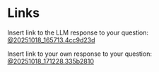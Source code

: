 # Links
Insert link to the LLM response to your question:
[@20251018_165713.4cc9d23d](../../context/design/brainstorming/questioning.md/20251018_165713.4cc9d23d.md)

Insert link to your own response to your question:
[@20251018_171228.335b2810](../../context/design/brainstorming/questioning.md/20251018_171228.335b2810.md)

